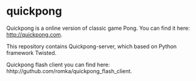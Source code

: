 quickpong
=========

Quickpong is a online version of classic game Pong. You can find it here: http://quickpong.com.

This repository contains Quickpong-server, which based on Python framework Twisted.

Quickpong flash client you can find here: hhtp://guthub.com/romka/quickpong_flash_client.
